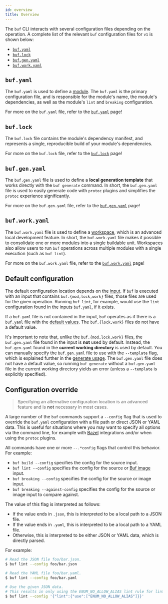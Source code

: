 ```yaml
---
id: overview
title: Overview
---
```


The `buf` CLI interacts with several configuration files depending on the operation. A complete list of
the relevant `buf` configuration files for `v1` is shown below:

  * [`buf.yaml`](v1/buf-yaml.md)
  * [`buf.lock`](v1/buf-lock.md)
  * [`buf.gen.yaml`](v1/buf-gen-yaml.md)
  * [`buf.work.yaml`](v1/buf-work-yaml.md)

## `buf.yaml`

The `buf.yaml` is used to define a [module](../bsr/overview.md#modules). The `buf.yaml` is the primary configuration file,
and is responsible for the module's name, the module's dependencies, as well as the module's `lint` and `breaking`
configuration.

For more on the `buf.yaml` file, refer to the [`buf.yaml`](v1/buf-yaml.md) page!

## `buf.lock`

The `buf.lock` file contains the module's dependency manifest, and represents a single, reproducible build
of your module's dependencies.

For more on the `buf.lock` file, refer to the [`buf.lock`](v1/buf-lock.md) page!

## `buf.gen.yaml`

The `buf.gen.yaml` file is used to define a **local generation template** that works directly with the `buf generate`
command. In short, the `buf.gen.yaml` file is used to easily generate code with `protoc` plugins and simplifies
the `protoc` experience significantly.

For more on the `buf.gen.yaml` file, refer to the [`buf.gen.yaml`](v1/buf-gen-yaml.md) page!

## `buf.work.yaml`

The `buf.work.yaml` file is used to define a [workspace](../reference/workspaces.md), which is an advanced local development feature. In
short, the `buf.work.yaml` file makes it possible to consolidate one or more modules into a single buildable unit.
Workspaces also allow users to run `buf` operations across multiple modules with a single execution
(such as `buf lint`).

For more on the `buf.work.yaml` file, refer to the [`buf.work.yaml`](v1/buf-work-yaml.md) page!

## Default configuration

The default configuration location depends on the [input](../reference/inputs.md). If `buf` is executed with an input that
contains `buf.{mod,lock,work}` files, those files are used for the given operation. Running `buf
lint`, for example, would use the `lint` configuration found in the inputs `buf.yaml`, if it
exists.

If a `buf.yaml` file is not contained in the input, `buf` operates as if there is a `buf.yaml` file with the
[default values](v1/buf-yaml.md#default-values). The `buf.{lock,work}` files do not have a default value.

It's important to note that, unlike the `buf.{mod,lock,work}` files, the `buf.gen.yaml` file found in the input is
**not** used by default. Instead, the `buf.gen.yaml` found in the **current working directory** is used by default. You can
manually specify the `buf.gen.yaml` file to use with the `--template` flag, which is explained further in the
[generate usage](../generate/usage.md). The `buf.gen.yaml` file does not have a default value, so running `buf generate`
without a `buf.gen.yaml` file in the current working directory yields an error (unless a `--template` is explicitly specified).

## Configuration override

> Specifying an alternative configuration location is an advanced feature and is **not** necessary in most cases.

A large number of the `buf` commands support a `--config` flag that is used to override the `buf.yaml` configuration
with a file path or direct JSON or YAML data. This is useful for situations where you may want to specify all options
via the command line, for example with [Bazel](https://bazel.build) integrations and/or when using the `protoc` plugins.

All commands have one or more `--.*config` flags that control this behavior. For example:

  * `buf build --config` specifies the config for the source input.
  * `buf lint --config` specifies the config for the source or [Buf image](/reference/images) input.
  * `buf breaking --config` specifies the config for the source or image input.
  * `buf breaking --against-config` specifies the config for the source or image input to compare against.

The value of this flag is interpreted as follows:

  * If the value ends in `.json`, this is interpreted to be a local path to a JSON file.
  * If the value ends in `.yaml`, this is interpreted to be a local path to a YAML file.
  * Otherwise, this is interpreted to be either JSON or YAML data, which is directly parsed.

For example:

```sh
# Read the JSON file foo/bar.json.
$ buf lint --config foo/bar.json

# Read the YAML file foo/bar.yaml.
$ buf lint --config foo/bar.yaml

# Use the given JSON data.
# This results in only using the ENUM_NO_ALLOW_ALIAS lint rule for linting.
$ buf lint --config '{"lint":{"use":["ENUM_NO_ALLOW_ALIAS"]}}'
```
